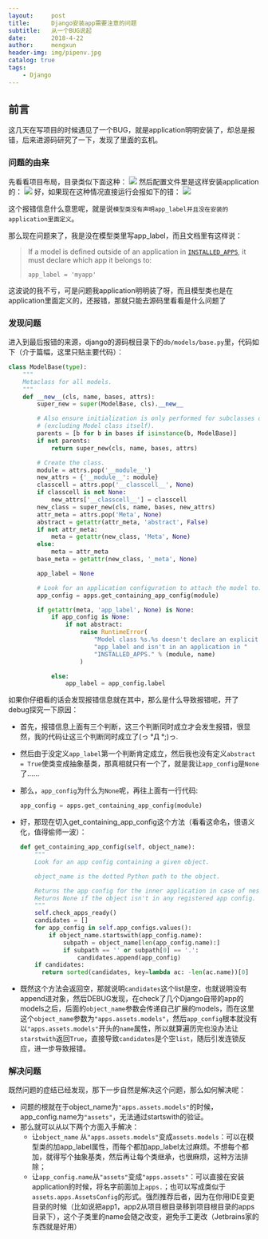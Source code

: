 ```yaml
---
layout:     post
title:      Django安装app需要注意的问题
subtitle:   从一个BUG说起
date:       2018-4-22
author:     mengxun
header-img: img/pipenv.jpg
catalog: true
tags:
    - Django
---
```



## 前言

这几天在写项目的时候遇见了一个BUG，就是application明明安装了，却总是报错，后来进源码研究了一下，发现了里面的玄机。

### 问题的由来

先看看项目布局，目录类似下面这种：
![](https://i.loli.net/2018/07/14/5b4966f6eb711.png)
然后配置文件里是这样安装application的：
![](https://i.loli.net/2018/07/14/5b4968249bb61.png)
好，如果现在这种情况直接运行会报如下的错：
![](https://i.loli.net/2018/07/14/5b4968c5ad6f1.png)

这个报错信息什么意思呢，就是说`模型类没有声明app_label并且没在安装的application里面定义`。

那么现在问题来了，我是没在模型类里写app_label，而且文档里有这样说：

> If a model is defined outside of an application in [`INSTALLED_APPS`](https://docs.djangoproject.com/en/2.1/ref/settings/#std:setting-INSTALLED_APPS), it must declare which app it belongs to:
>
> ```
> app_label = 'myapp'
> ```

这波说的我不亏，可是问题我application明明装了呀，而且模型类也是在application里面定义的，还报错，那就只能去源码里看看是什么问题了

### 发现问题

进入到最后报错的来源，django的源码根目录下的`db/models/base.py`里，代码如下（介于篇幅，这里只贴主要代码）：

```python
class ModelBase(type):
    """
    Metaclass for all models.
    """
    def __new__(cls, name, bases, attrs):
        super_new = super(ModelBase, cls).__new__

        # Also ensure initialization is only performed for subclasses of Model
        # (excluding Model class itself).
        parents = [b for b in bases if isinstance(b, ModelBase)]
        if not parents:
            return super_new(cls, name, bases, attrs)

        # Create the class.
        module = attrs.pop('__module__')
        new_attrs = {'__module__': module}
        classcell = attrs.pop('__classcell__', None)
        if classcell is not None:
            new_attrs['__classcell__'] = classcell
        new_class = super_new(cls, name, bases, new_attrs)
        attr_meta = attrs.pop('Meta', None)
        abstract = getattr(attr_meta, 'abstract', False)
        if not attr_meta:
            meta = getattr(new_class, 'Meta', None)
        else:
            meta = attr_meta
        base_meta = getattr(new_class, '_meta', None)

        app_label = None

        # Look for an application configuration to attach the model to.
        app_config = apps.get_containing_app_config(module)

        if getattr(meta, 'app_label', None) is None:
            if app_config is None:
                if not abstract:
                    raise RuntimeError(
                        "Model class %s.%s doesn't declare an explicit "
                        "app_label and isn't in an application in "
                        "INSTALLED_APPS." % (module, name)
                    )

            else:
                app_label = app_config.label

```

如果你仔细看的话会发现报错信息就在其中，那么是什么导致报错呢，开了debug探究一下原因：

- 首先，报错信息上面有三个判断，这三个判断同时成立才会发生报错，很显然，我的代码让这三个判断同时成立了(っ °Д °;)っ.

- 然后由于没定义`app_label`第一个判断肯定成立，然后我也没有定义`abstract = True`使类变成抽象基类，那真相就只有一个了，就是我让`app_config`是`None`了......

- 那么，`app_config`为什么为`None`呢，再往上面有一行代码:

  ```python
  app_config = apps.get_containing_app_config(module)

  ```

- 好，那现在切入get_containing_app_config这个方法（看看这命名，很语义化，值得偷师一波）：

  ```python
  def get_containing_app_config(self, object_name):
      """
      Look for an app config containing a given object.

      object_name is the dotted Python path to the object.

      Returns the app config for the inner application in case of nesting.
      Returns None if the object isn't in any registered app config.
      """
      self.check_apps_ready()
      candidates = []
      for app_config in self.app_configs.values():
          if object_name.startswith(app_config.name):
              subpath = object_name[len(app_config.name):]
              if subpath == '' or subpath[0] == '.':
                  candidates.append(app_config)
      if candidates:
      	return sorted(candidates, key=lambda ac: -len(ac.name))[0]
  ```

- 既然这个方法会返回空，那就说明`candidates`这个list是空，也就说明没有append进对象，然后DEBUG发现，在check了几个Django自带的app的models之后，后面的`object_name`参数会传递自己扩展的models，而在这里这个`object_name`参数为`"apps.assets.models"`，然后`app_config`根本就没有以`"apps.assets.models"`开头的`name`属性，所以就算遍历完也没办法让`starstwith`返回`True`，直接导致`candidates`是个空`list`，随后引发连锁反应，进一步导致报错。

### 解决问题

既然问题的症结已经发现，那下一步自然是解决这个问题，那么如何解决呢：

- 问题的根就在于object_name为`"apps.assets.models"`的时候，app_config.name为`"assets"`，无法通过startswith的验证。
- 那么就可以从以下两个方面入手解决：
  - 让`object_name` 从`"apps.assets.models"`变成`assets.models`：可以在模型类的加app_label属性，而每个都加app_label太过麻烦。不想每个都加，就得写个抽象基类，然后再让每个类继承，也很麻烦，这种方法排除；
  - 让`app_config.name`从`"assets"`变成`"apps.assets"`：可以直接在安装application的时候，将名字前面加上`apps.`；也可以写成类似于`assets.apps.AssetsConfig`的形式。强烈推荐后者，因为在你用IDE变更目录的时候（比如说把app1，app2从项目根目录移到项目根目录的apps目录下），这个子类里的name会随之改变，避免手工更改（Jetbrains家的东西就是好用）